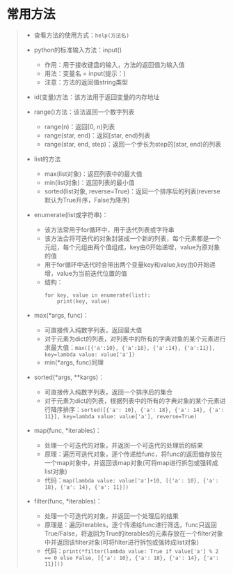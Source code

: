 # 常用方法
>* 查看方法的使用方式：```help(方法名)```
>
>
>* python的标准输入方法：input()
>   * 作用：用于接收键盘的输入，方法的返回值为输入值
>   * 用法：变量名 = input(提示：)
>   * 注意：方法的返回值string类型
>
>
>* id(变量)方法：该方法用于返回变量的内存地址
>
>
>* range()方法：该法返回一个数字列表
>   * range(n)：返回[0, n)列表
>   * range(star, end)：返回[star, end)列表
>   * range(star, end, step)：返回一个步长为step的[star, end)的列表
>
>
>* list的方法
>   * max(list对象)：返回列表中的最大值
>   * min(list对象)：返回列表的最小值
>   * sorted(list对象, reverse=True)：返回一个排序后的列表(reverse默认为True升序，False为降序)
>
>
>* enumerate(list或字符串)：
>   * 该方法常用于for循环中，用于迭代列表或字符串
>   * 该方法会将可迭代的对象封装成一个新的列表，每个元素都是一个元组，每个元组由两个值组成，key由0开始递增，value为原对象的值
>   * 用于for循环中迭代时会带出两个变量key和value,key由0开始递增，value为当前迭代位置的值
>   * 结构：
>       ```
>       for key, value in enumerate(list):
>           print(key, value)
>       ```
>
>
>* max(*args, func)：
>   * 可直接传入纯数字列表，返回最大值
>   * 对于元素为dict的列表，对列表中的所有的字典对象的某个元素进行求最大值：```max([{'a':10}, {'a':18}, {'a':14}, {'a':11}], key=lambda value: value['a'])```
>   * min(*args, func)同理
>
>
>* sorted(*args, **kargs)：
>   * 可直接传入纯数字列表，返回一个排序后的集合
>   * 对于元素为dict的列表，根据列表中的所有的字典对象的某个元素进行降序排序：```sorted([{'a': 10}, {'a': 18}, {'a': 14}, {'a': 11}], key=lambda value: value['a'], reverse=True)```
>
>
>* map(func, *iterables)：
>   * 处理一个可迭代的对象，并返回一个可迭代的处理后的结果
>   * 原理：遍历可迭代对象，逐个传递给func，将func的返回值存放在一个map对象中，并返回该map对象(可将map进行拆包或强转成list对象)
>   * 代码：```map(lambda value: value['a']+10, [{'a': 10}, {'a': 18}, {'a': 14}, {'a': 11}])```
>
>
>* filter(func, *iterables)：
>   * 处理一个可迭代的对象，并返回一个处理后的结果
>   * 原理是：遍历iterables，逐个传递给func进行筛选，func只返回True/False，将返回为True的iterables的元素存放在一个filter对象中并返回该filter对象(可将filter进行拆包或强转成list对象)
>   * 代码：```print(*filter(lambda value: True if value['a'] % 2 == 0 else False, [{'a': 10}, {'a': 18}, {'a': 14}, {'a': 11}]))```
>
